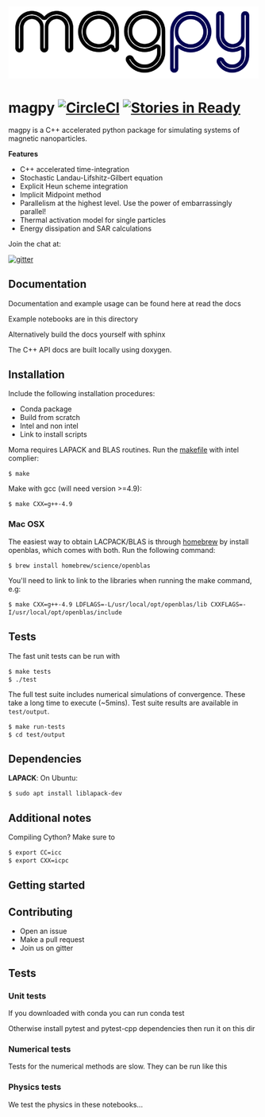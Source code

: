 ![magpy](./img/magpy.png)

# magpy [![CircleCI](https://circleci.com/gh/owlas/magpy.svg?style=svg)](https://circleci.com/gh/owlas/magpy) [![Stories in Ready](https://badge.waffle.io/owlas/moma.png?label=ready&title=Ready)](https://waffle.io/owlas/moma)

magpy is a C++ accelerated python package for simulating systems of
magnetic nanoparticles.

**Features**

 - C++ accelerated time-integration
 - Stochastic Landau-Lifshitz-Gilbert equation
 - Explicit Heun scheme integration
 - Implicit Midpoint method
 - Parallelism at the highest level. Use the power of embarrassingly
   parallel!
 - Thermal activation model for single particles
 - Energy dissipation and SAR calculations

Join the chat at:

[![gitter](https://badges.gitter.im/Join%20Chat.svg)](https://gitter.im/oh-moma)

## Documentation

Documentation and example usage can be found here at read the docs

Example notebooks are in this directory

Alternatively build the docs yourself with sphinx

The C++ API docs are built locally using doxygen.

## Installation

Include the following installation procedures:
 - Conda package
 - Build from scratch
 - Intel and non intel
 - Link to install scripts

Moma requires LAPACK and
BLAS routines. Run the [makefile](makeflie) with intel complier:

``` shell
$ make
```

Make with gcc (will need version >=4.9):

``` shell
$ make CXX=g++-4.9
```

### Mac OSX

The easiest way to obtain LACPACK/BLAS is through
[homebrew](http://brew.sh/) by install openblas, which comes with
both. Run the following command:

``` shell
$ brew install homebrew/science/openblas
```

You'll need to link to link to the libraries when running the make command, e.g:

``` shell
$ make CXX=g++-4.9 LDFLAGS=-L/usr/local/opt/openblas/lib CXXFLAGS=-I/usr/local/opt/openblas/include
```

## Tests

The fast unit tests can be run with

``` shell
$ make tests
$ ./test
```

The full test suite includes numerical simulations of convergence. These take a
long time to execute (~5mins). Test suite results are available in `test/output`.

``` shell
$ make run-tests
$ cd test/output
```

## Dependencies

**LAPACK**: On Ubuntu:

``` shell
$ sudo apt install liblapack-dev
```

## Additional notes

Compiling Cython? Make sure to

``` shell
$ export CC=icc
$ export CXX=icpc
```

## Getting started



## Contributing

 - Open an issue
 - Make a pull request
 - Join us on gitter

## Tests

### Unit tests

If you downloaded with conda you can run conda test

Otherwise install pytest and pytest-cpp dependencies then run it on
this dir

### Numerical tests

Tests for the numerical methods are slow. They can be run like this

### Physics tests

We test the physics in these notebooks...
